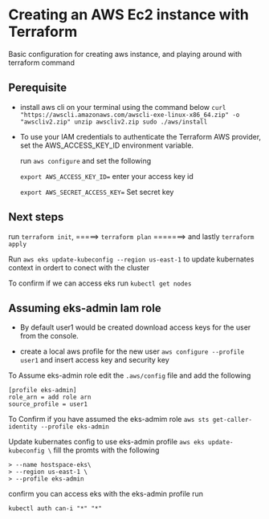 # Creating an AWS Ec2 instance with Terraform

Basic configuration for creating aws instance, and playing around with terraform command


## Perequisite

- install aws cli  on your terminal  using the command below
`curl "https://awscli.amazonaws.com/awscli-exe-linux-x86_64.zip" -o "awscliv2.zip"
unzip awscliv2.zip
sudo ./aws/install`

- To use your IAM credentials to authenticate the Terraform AWS provider, set the AWS_ACCESS_KEY_ID environment variable.
   
   run `aws configure` and set the following

  `export AWS_ACCESS_KEY_ID=` enter your access key id
  
  `export AWS_SECRET_ACCESS_KEY=` Set secret key
  
  
## Next steps
run `terraform init`, =====> `terraform plan` =======> and lastly `terraform apply`


Run `aws eks update-kubeconfig --region us-east-1` to update kubernates context in ordert to conect with the cluster

To confirm if we can access eks run `kubectl get nodes`

## Assuming eks-admin Iam role

- By default user1 would be created download access keys for the user from the console.

- create a local aws profile for the new user `aws configure --profile user1` and insert access key and security key

To Assume eks-admin role edit the `.aws/config` file and add the following

```
[profile eks-admin]
role_arn = add role arn
source_profile = user1 
```

To Confirm if you have assumed the eks-admim role `aws sts get-caller-identity --profile eks-admin`

Update kubernates config to use eks-admin profile `aws eks update-kubeconfig \` fill the promts with the following

 ``` 
 > --name hostspace-eks\
 > --region us-east-1 \
 > --profile eks-admin
 
 ```

confirm you can access eks with the eks-admin profile run

`kubectl auth can-i "*" "*" `




 

